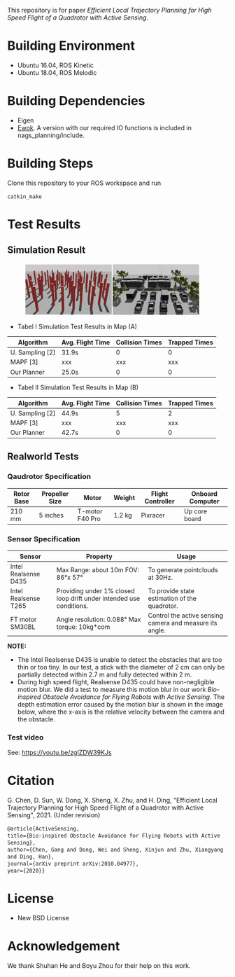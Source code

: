 This repository is for paper *Efficient Local Trajectory Planning for High Speed Flight of a Quadrotor with Active Sensing*.
# Building Environment
- Ubuntu 16.04, ROS Kinetic
- Ubuntu 18.04, ROS Melodic
# Building Dependencies
- Eigen
- [Ewok](https://github.com/VladyslavUsenko/ewok/tree/master/ewok_ring_buffer/include/ewok). A version with our required IO functions is included in nags_planning/include.
# Building Steps
Clone this repository to your ROS workspace and run
```
catkin_make
```
# Test Results
## Simulation Result

<figure class="half">
  <img src="images/Map1.PNG" width = "200"/><img src="images/Map2.PNG" width = "200"/>
</figure>

- Tabel I Simulation Test Results in Map (A)

| Algorithm       | Avg. Flight Time | Collision Times | Trapped Times |
|-----------------|------------------|-----------------|---------------|
| U. Sampling [2] | 31.9s            | 0               | 0             |
| MAPF [3]        | xxx              | xxx             | xxx           |
| Our Planner     | 25.0s            | 0               | 0             |

- Tabel II Simulation Test Results in Map (B) 

| Algorithm       | Avg. Flight Time | Collision Times | Trapped Times |
|-----------------|------------------|-----------------|---------------|
| U. Sampling [2] | 44.9s            | 5               | 2             |
| MAPF [3]        | xxx              | xxx             | xxx           |
| Our Planner     | 42.7s            | 0               | 0             |

## Realworld Tests
### Qaudrotor Specification

| Rotor Base | Propeller Size | Motor           | Weight | Flight Controller | Onboard Computer |
|------------|----------------|-----------------|--------|-------------------|------------------|
| 210 mm     | 5 inches       | T-motor F40 Pro | 1.2 kg | Pixracer          | Up core board    |

### Sensor Specification

| Sensor                | Property                                                             | Usage                                                            |
|-----------------------|----------------------------------------------------------------------|------------------------------------------------------------------|
| Intel Realsense D435  | Max Range: about 10m FOV: 86°x 57°                                   | To generate pointclouds at 30Hz.                                 |
| Intel Realsense T265  | Providing under 1% closed  loop drift under intended use conditions. | To provide state estimation of the quadrotor.                    |
| FT motor SM30BL       | Angle resolution: 0.088° Max torque: 10kg*com                        | Control the active sensing camera and measure its angle.         |

**NOTE:**
- The Intel Realsense D435 is unable to detect the obstacles that are too thin or too tiny. In our test, a stick with the diameter of 2 cm can only be partially detected within 2.7 m and fully detected within 2 m.
- During high speed flight, Realsense D435 could have non-negligible motion blur. We did a test to measure this motion blur in our work *Bio-inspired Obstacle Avoidance for Flying Robots with Active Sensing*. The depth estimation error caused by the motion blur is shown in the image below, where the x-axis is the relative velocity between the camera and the obstacle.

### **Test video**

See:
<https://youtu.be/zgIZDW39KJs>

# Citation
G. Chen, D. Sun, W. Dong, X. Sheng, X. Zhu, and H. Ding, "Efficient Local Trajectory Planning for High Speed Flight of a Quadrotor with Active Sensing", 2021. (Under revision)

```
@article{ActiveSensing,
title={Bio-inspired Obstacle Avoidance for Flying Robots with Active Sensing},
author={Chen, Gang and Dong, Wei and Sheng, Xinjun and Zhu, Xiangyang and Ding, Han},
journal={arXiv preprint arXiv:2010.04977},
year={2020}}
```

# License
+ New BSD License 

# Acknowledgement
We thank Shuhan He and Boyu Zhou for their help on this work.
